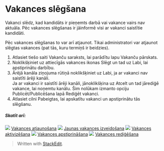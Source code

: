# Vakances slēgšana

Vakanci slēdz, kad kandidāts ir pieņemts darbā vai vakance vairs nav aktuāla. Pēc vakances slēgšanas ir jāinformē visi ar vakanci saistītie kandidāti.

Pēc vakances slēgšanas to var arī atjaunot. Tikai administratori var atjaunot slēgtas vakances (pat tās, kuru termiņš ir beidzies).

1.  Atlasiet tiešo saiti  Vakanču saraksts, lai parādītu lapu  Vakanču pārskats.
2.  Noklikšķiniet uz attiecīgās vakances ikonas  Slēgt  un tad uz  Labi, lai apstiprinātu darbību.
3.  Ārējā kanāla ziņojuma rūtiņā noklikšķiniet uz  Labi, ja ar vakanci nav saistīti ārēji kanāli.  
    Ja ar vakanci ir saistīti ārēji kanāli, jānoklikšķina uz  Atcelt  un tad jārediģē vakance, lai noņemtu kanālu. Šim nolūkam izmanto opciju  Publicēt/Publicēšana  lapā  Rediģēt vakanci.
4.  Atlasiet cilni  Pabeigtas, lai apskatītu vakanci un apstiprinātu tās slēgšanu.

##### Skatīt arī:

![](../Resources/Images/icon-document-link.png)  [Vakances atjaunošana](restoring_a_vacancy.htm)
![](../Resources/Images/icon-document-link.png)  [Jaunas vakances izveidošana](creating_a_new_vacancy.htm)
![](../Resources/Images/icon-document-link.png)  [Vakances aktivizēšana](activating_a_vacancy.htm)
![](../Resources/Images/icon-document-link.png)  [Vakances apstiprināšana](vacancy_approvals.htm)
![](../Resources/Images/icon-document-link.png)  [Vakances rediģēšana](editing_a_vacancy.htm)


> Written with [StackEdit](https://stackedit.io/).
<!--stackedit_data:
eyJoaXN0b3J5IjpbMTk1MTE5MTg4Nl19
-->